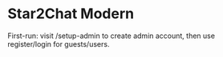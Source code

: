 # Star2Chat Modern

First-run: visit /setup-admin to create admin account, then use register/login for guests/users.
